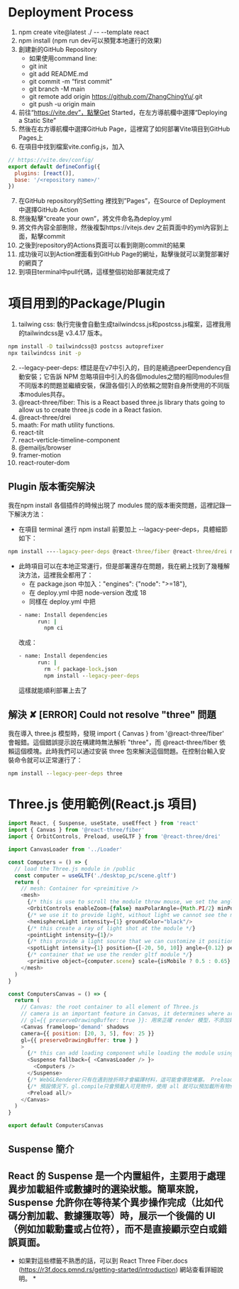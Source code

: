 # Deployment Process
1. npm create vite@latest ./ -- --template react
2. npm install (npm run dev可以預覽本地運行的效果)
3. 創建新的GitHub Repository
    - 如果使用command line:
    - git init
    - git add README.md
    - git commit -m “first commit”
    - git branch -M main
    - git remote add origin https://github.com/ZhangChingYu/<repository name>.git
    - git push -u origin main
4. 前往“https://vite.dev”，點擊Get Started，在左方導航欄中選擇“Deploying a Static Site”
5. 然後在右方導航欄中選擇GitHub Page，這裡寫了如何部署Vite項目到GitHub Pages上
6. 在項目中找到檔案vite.config.js，加入
``` js
// https://vite.dev/config/
export default defineConfig({
  plugins: [react()],
  base: '/<repository name>/'
})
```
7. 在GitHub repository的Setting 裡找到”Pages”，在Source of Deployment中選擇GitHub Action
8. 然後點擊“create your own”，將文件命名為deploy.yml
9. 將文件內容全部刪除，然後複製https://vitejs.dev 之前頁面中的yml內容到上面，點擊commit
10. 之後到repository的Actions頁面可以看到剛剛commit的結果
11. 成功後可以到Action裡面看到GitHub Page的網址，點擊後就可以瀏覽部署好的網頁了
12. 到項目terminal中pull代碼，這樣整個初始部署就完成了

# 項目用到的Package/Plugin
1. tailwing css: 執行完後會自動生成tailwindcss.js和postcss.js檔案，這裡我用的tailwindcss是 v3.4.17 版本。
``` cmd
npm install -D tailwindcss@3 postcss autoprefixer
npx tailwindcss init -p
```
2. --legacy-peer-deps: 標誌是在v7中引入的，目的是繞過peerDependency自動安裝；它告訴 NPM 忽略項目中引入的各個modules之間的相同modules但不同版本的問題並繼續安裝，保證各個引入的依賴之間對自身所使用的不同版本modules共存。
3. @react-three/fiber: This is a React based three.js library thats going to allow us to create three.js code in a React fasion.
4. @react-three/drei
5. maath: For math utility functions.
6. react-tilt
7. react-verticle-timeline-component
8. @emailjs/browser
9. framer-motion
10. react-router-dom
## Plugin 版本衝突解決
我在npm install 各個插件的時候出現了 modules 間的版本衝突問題，這裡記錄一下解決方法：
- 在項目 terminal 進行 npm install 前要加上 --lagacy-peer-deps，具體細節如下：
``` cmd
npm install ----lagacy-peer-deps @react-three/fiber @react-three/drei maath react-tilt react-verticle-timeline-component @emailjs/browser framer-motion react-router-dom
```
- 此時項目可以在本地正常運行，但是部署還存在問題，我在網上找到了幾種解決方法，這裡我全都用了：
  - 在 package.json 中加入："engines": {"node": ">=18"},
  - 在 deploy.yml 中把 node-version 改成 18
  - 同樣在 deploy.yml 中把
  ``` cmd
  - name: Install dependencies
        run: | 
          npm ci
  ```
  改成：
  ``` cmd
  - name: Install dependencies
        run: | 
          rm -f package-lock.json
          npm install --legacy-peer-deps
  ```
  這樣就能順利部署上去了
## 解決 ✘ [ERROR] Could not resolve "three" 問題
我在導入 three.js 模型時，發現 import { Canvas } from '@react-three/fiber' 會報錯。這個錯誤提示說在構建時無法解析 "three"，而 @react-three/fiber 依賴這個模塊。此時我們可以通过安装 three 包來解決這個問題。在控制台輸入安裝命令就可以正常運行了：
``` cmd
npm install --legacy-peer-deps three
```

# Three.js 使用範例(React.js 項目)

``` javascript
import React, { Suspense, useState, useEffect } from 'react'
import { Canvas } from '@react-three/fiber'
import { OrbitControls, Preload, useGLTF } from '@react-three/drei'

import CanvasLoader from '../Loader'

const Computers = () => {
  // load the Three.js module in /public 
  const computer = useGLTF('./desktop_pc/scene.gltf')
  return (
    // mesh: Container for <preimitive />
    <mesh>
      {/* this is use to scroll the module throw mouse, we set the angle to Math.Pi/2 so it only spins horizontally. */}
      <OrbitControls enableZoom={false} maxPolarAngle={Math.PI/2} minPolarAngle={Math.PI/2}/>
      {/* we use it to provide light, without light we cannot see the module */}
      <hemisphereLight intensity={1} groundColor="black"/>
      {/* this create a ray of light shot at the module */}
      <pointLight intensity={1}/>
      {/* this provide a light source that we can customize it position [x-position, y-position, z-position] */}
      <spotLight intensity={1} position={[-20, 50, 10]} angle={0.12} penumbra={1} castShadow/>
      {/* container that we use the render gltf module */}
      <primitive object={computer.scene} scale={isMobile ? 0.5 : 0.65} position={isMobile ? [0, -3, -2.2]:[0, -3.25, -1.5]} rotation={[-0.01, -0.2, -0.1]}/>
    </mesh>
  )
}

const ComputersCanvas = () => {
  return (
    // Canvas: the root container to all element of Three.js
    // camera is an important feature in Canvas, it determines where are we looking at the module.
    // gl={{ preserveDrawingBuffer: true }}: 用來正確 render 模型，不添加好像就沒法正常展示
    <Canvas frameloop='demand' shadows 
    camera={{ position: [20, 3, 5], fov: 25 }}
    gl={{ preserveDrawingBuffer: true } }
    >
      {/* this can add loading component while loading the module using "fallback" */}
      <Suspense fallback={ <CanvasLoader /> }>
        <Computers />
      </Suspense>
      {/* WebGLRenderer只有在遇到挫折時才會編譯材料，這可能會導致堵塞。 Preload 使用gl.compile預編譯場景，可以確保應用程式從開始就響應 */}
      {/* 預設情況下，gl.compile只會預載入可見物件，使用 all 就可以預加載所有物件 */}
      <Preload all/>
    </Canvas>
  )
}

export default ComputersCanvas
```
## Suspense 簡介
React 的 Suspense 是一个内置組件，主要用于處理異步加載組件或數據时的選染狀態。簡單來說，Suspense 允許你在等待某个異步操作完成（比如代碼分割加載、數據獲取等）時，展示一个後備的 UI（例如加載動畫或占位符），而不是直接顯示空白或錯誤頁面。
---
* 如果對這些標籤不熟悉的話，可以到 React Three Fiber.docs (https://r3f.docs.pmnd.rs/getting-started/introduction) 網站查看詳細說明。 *
